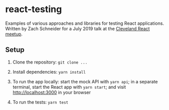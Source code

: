 # react-testing

Examples of various approaches and libraries for testing React applications. Written by Zach Schneider for a July 2019 talk at the [Cleveland React meetup](https://www.meetup.com/Cleveland-React/events/263066228).

## Setup

1. Clone the repository: `git clone ...`

2. Install dependencies: `yarn install`

3. To run the app locally: start the mock API with `yarn api`; in a separate terminal, start the React app with `yarn start`; and visit [http://localhost:3000](http://localhost:3000) in your browser

4. To run the tests: `yarn test`
